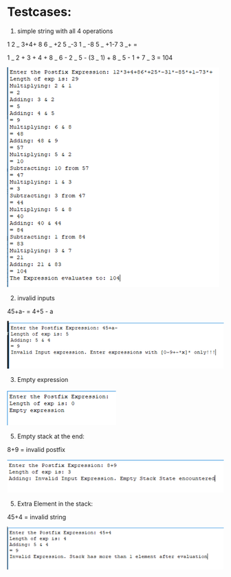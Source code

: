 # Testcases:

1. simple string with all 4 operations

1 2 _ 3+4+ 8 6 _ +2 5 _-3 1 _ -8 5 _ +1-7 3 _+ =

1 _ 2 + 3 + 4 + 8 _ 6 - 2 _ 5 - (3 _ 1) + 8 _ 5 - 1 + 7 _ 3 = 104

![](image/README/1614669489962.png)

2. invalid inputs

45+a- = 4+5 - a

![](image/README/1614668995383.png)

3. Empty expression

![](image/README/1614669651305.png)

5. Empty stack at the end:

8+9 = invalid postfix

![](image/README/1614669575845.png)

5. Extra Element in the stack:

45+4 = invalid string

![](image/README/1614669617292.png)
